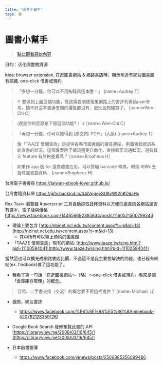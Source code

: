 ```yaml
---
title: "圖書小幫手"
tags: 書
---
```


# 圖書小幫手

> [點此觀看原始內容](https://g0v.hackpad.tw/QhbJMEgsCSw)


目的：活化圖書館資源

idea:
browser extension, 在逛圖書網站 & 網路書店時，顯示附近有那些圖書館有館藏. one-click 借書或預約.
> 「多想一分鐘，你可以不用掏錢買這本書！」
> [name=Audrey T]

> ↑ 要做到上面這個功能，應該需要順便蒐集網路上的書評列表給user參考，搞不好這本書連借閱的價值都沒有，更別說掏錢買了。
> [name=Wen-Chi C]

> (還是你的意思是下面這個功能? )  ↓
> [name=Wen-Chi C]

> 「再想一分鐘，你可以抓得到 (原文的) PDF!」(大誤)
> [name=Audrey T]

> 像「TAAZE 借閱查詢」是提供各縣市圖書館的搜尋連結，用圖書館資訊系統查書的狀況，這個專案除了讓流程更自動化，直接顯示流通狀況，還有其它 feature 有無的差異嗎？
> [name=Bropheus H]

> 如果作 app 版 for 逛實體書店用，可以掃瞄 barcode 條碼，轉換 ISBN 去搜尋圖書館資料...
> [name=Bropheus H]

台灣電子書搜尋
https://taiwan-ebook-lover.github.io/

台灣書籍資料庫
https://g0v.hackmd.io/d4iVpgeySUKvWt2nKD6aHg

Rex Tsai> 瀏覽器 #userscript 工具自動抓取詮釋資料以方便四處查詢各網站是否有譯本、電子版與價格
https://www.facebook.com/144656692385834/posts/1160521500799343

- 理論上要包含 [http://nbinet.ncl.edu.tw/content.aspx?t=m&id=13](http://nbinet.ncl.edu.tw/content.aspx?t=m&id=13)
    - 其中所有可以線上預約的圖書館
- 「TAAZE 借閱查詢」現有的網站: [http://www.taaze.tw/sing.html?pid=11100594041](http://www.taaze.tw/sing.html?pid=11100594041)

當然這也可以擴充成網路書店比價，不過這不是我主要想解決的問題，也已經有網站(ex. findbook)做了這功能了。

- 我看了第一句話「在逛圖書網站～（略）～one-click 借書或預約」看來是個「倉庫庫存管理」的概念。
> 另問、二手書交換（交流）的概念要不要這裡提供？
> [name=Michael_Li]

- 掘冊，網友書評
    - https://www.facebook.com/%E6%8E%98%E5%86%8Aminebook-520762128359126/

- Google Book Search 發佈預覽此書的 API [https://libraryview.me/2008/03/16/645/](https://libraryview.me/2008/03/16/645/)

- 日本借書帳簿
    - https://www.facebook.com/yjnews/posts/2506385256099486


